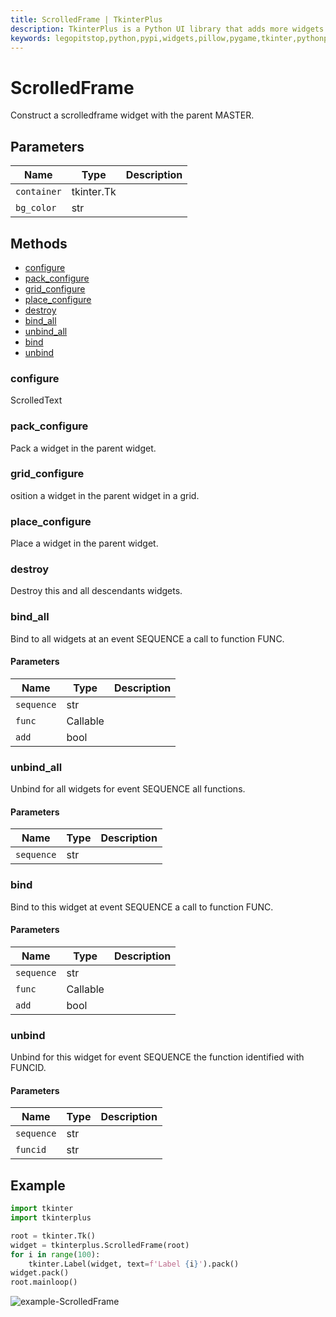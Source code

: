 ```yaml
---
title: ScrolledFrame | TkinterPlus
description: TkinterPlus is a Python UI library that adds more widgets to Tkinter
keywords: legopitstop,python,pypi,widgets,pillow,pygame,tkinter,pythonpackage
---
```


# ScrolledFrame

Construct a scrolledframe widget with the parent MASTER.

## Parameters

| Name        | Type       | Description |
| ----------- | ---------- | ----------- |
| `container` | tkinter.Tk |             |
| `bg_color`  | str        |             |

## Methods

- [configure](#configure)
- [pack_configure](#pack_configure)
- [grid_configure](#grid_configure)
- [place_configure](#place_configure)
- [destroy](#destroy)
- [bind_all](#bind_all)
- [unbind_all](#unbind_all)
- [bind](#bind)
- [unbind](#unbind)

### configure

ScrolledText

### pack_configure

Pack a widget in the parent widget.

### grid_configure

osition a widget in the parent widget in a grid.

### place_configure

Place a widget in the parent widget.

### destroy

Destroy this and all descendants widgets.

### bind_all

Bind to all widgets at an event SEQUENCE a call to function FUNC.

#### Parameters

| Name       | Type     | Description |
| ---------- | -------- | ----------- |
| `sequence` | str      |             |
| `func`     | Callable |             |
| `add`      | bool     |             |

### unbind_all

Unbind for all widgets for event SEQUENCE all functions.

#### Parameters

| Name       | Type | Description |
| ---------- | ---- | ----------- |
| `sequence` | str  |             |

### bind

Bind to this widget at event SEQUENCE a call to function FUNC.

#### Parameters

| Name       | Type     | Description |
| ---------- | -------- | ----------- |
| `sequence` | str      |             |
| `func`     | Callable |             |
| `add`      | bool     |             |

### unbind

Unbind for this widget for event SEQUENCE the function identified with FUNCID.

#### Parameters

| Name       | Type | Description |
| ---------- | ---- | ----------- |
| `sequence` | str  |             |
| `funcid`   | str  |             |

## Example

```py
import tkinter
import tkinterplus

root = tkinter.Tk()
widget = tkinterplus.ScrolledFrame(root)
for i in range(100):
    tkinter.Label(widget, text=f'Label {i}').pack()
widget.pack()
root.mainloop()
```

![example-ScrolledFrame](/images/example-ScrolledFrame.png)
